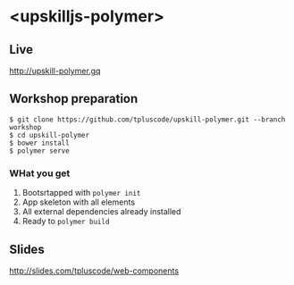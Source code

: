 # \<upskilljs-polymer\>



## Live

http://upskill-polymer.gq

## Workshop preparation

```
$ git clone https://github.com/tpluscode/upskill-polymer.git --branch workshop
$ cd upskill-polymer
$ bower install
$ polymer serve
```

### WHat you get

1. Bootsrtapped with `polymer init`
1. App skeleton with all elements
1. All external dependencies already installed
1. Ready to `polymer build`

## Slides

http://slides.com/tpluscode/web-components
